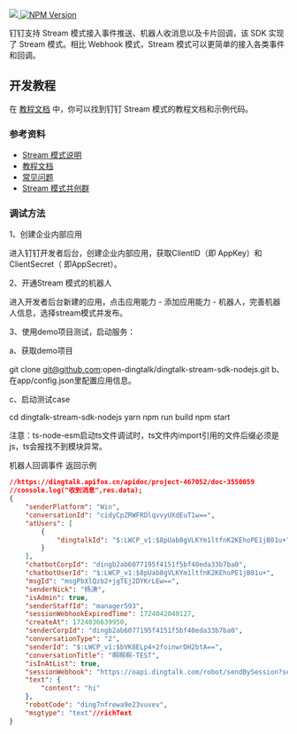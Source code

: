 <p align="left">
  <a target="_blank" href="https://github.com/open-dingtalk/dingtalk-stream-sdk-nodejs/actions/workflows/publish.yml">
    <img src="https://img.shields.io/github/actions/workflow/status/open-dingtalk/dingtalk-stream-sdk-nodejs/publish.yml" />
  </a>

  <a target="_blank" href="https://www.npmjs.com/package/dingtalk-stream">
    <img alt="NPM Version" src="https://img.shields.io/npm/v/dingtalk-stream">
  </a>

</p>

钉钉支持 Stream 模式接入事件推送、机器人收消息以及卡片回调，该 SDK 实现了 Stream 模式。相比 Webhook 模式，Stream 模式可以更简单的接入各类事件和回调。

## 开发教程

在 [教程文档](https://opensource.dingtalk.com/developerpedia/docs/explore/tutorials/stream/overview) 中，你可以找到钉钉 Stream 模式的教程文档和示例代码。

### 参考资料

* [Stream 模式说明](https://opensource.dingtalk.com/developerpedia/docs/learn/stream/overview)
* [教程文档](https://opensource.dingtalk.com/developerpedia/docs/explore/tutorials/stream/overview)
* [常见问题](https://opensource.dingtalk.com/developerpedia/docs/learn/stream/faq)
* [Stream 模式共创群](https://opensource.dingtalk.com/developerpedia/docs/explore/support/?via=moon-group)

### 调试方法

1、创建企业内部应用

进入钉钉开发者后台，创建企业内部应用，获取ClientID（即 AppKey）和ClientSecret（ 即AppSecret）。

2、开通Stream 模式的机器人

进入开发者后台新建的应用，点击应用能力 - 添加应用能力 - 机器人，完善机器人信息，选择stream模式并发布。

3、使用demo项目测试，启动服务：

a、获取demo项目

 git clone git@github.com:open-dingtalk/dingtalk-stream-sdk-nodejs.git
b、在app/config.json里配置应用信息。

c、启动测试case

cd dingtalk-stream-sdk-nodejs
yarn
npm run build
npm start


注意：ts-node-esm启动ts文件调试时，ts文件内import引用的文件后缀必须是js，ts会报找不到模块异常。

机器人回调事件 返回示例 
```json
//https://dingtalk.apifox.cn/apidoc/project-467052/doc-3550059
//console.log("收到消息",res.data);
{
    "senderPlatform": "Win",
    "conversationId": "cidyCpZRWFRDlqvvyUXdEuT1w==",
    "atUsers": [
        {
            "dingtalkId": "$:LWCP_v1:$8pUab8gVLKYm1ltfnK2KEhoPE1jB01u+"
        }
    ],
    "chatbotCorpId": "dingb2ab6077195f4151f5bf40eda33b7ba0",
    "chatbotUserId": "$:LWCP_v1:$8pUab8gVLKYm1ltfnK2KEhoPE1jB01u+",
    "msgId": "msgPbXlQzb2+jgTEj2DYKrLEw==",
    "senderNick": "杨涛",
    "isAdmin": true,
    "senderStaffId": "manager593",
    "sessionWebhookExpiredTime": 1724042040127,
    "createAt": 1724036639950,
    "senderCorpId": "dingb2ab6077195f4151f5bf40eda33b7ba0",
    "conversationType": "2",
    "senderId": "$:LWCP_v1:$bVK8ELp4+2foinwrDH2btA==",
    "conversationTitle": "啊啊啊-TEST",
    "isInAtList": true,
    "sessionWebhook": "https://oapi.dingtalk.com/robot/sendBySession?session=cdbfd4fabb8be77eb40da0809c6f7600",
    "text": {
        "content": "hi"
    },
    "robotCode": "ding7nfrewa9e23vuvev",
    "msgtype": "text"//richText
}

```